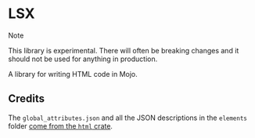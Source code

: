 # LSX

> [!NOTE]
> This library is experimental. There will often be breaking changes and it should not be used for anything in production.

A library for writing HTML code in Mojo.

## Credits
The `global_attributes.json` and all the JSON descriptions in the `elements` folder [come from the `html` crate](https://github.com/yoshuawuyts/html).